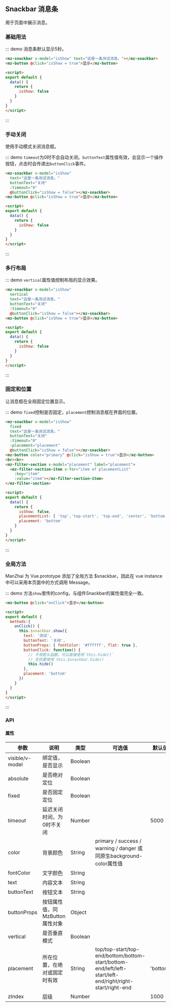 ## Snackbar 消息条

用于页面中展示消息。

### 基础用法
::: demo 消息条默认显示5秒。
```html
<mz-snackbar v-model="isShow" text="这是一条测试消息。"></mz-snackbar>
<mz-button @click="isShow = true">显示</mz-button>

<script>
export default {
  data() {
    return {
      isShow: false
    }
  }
}
</script>
```
:::


### 手动关闭

使用手动模式关闭消息框。

::: demo `timeout`为0时不会自动关闭。`buttonText`属性值有效，会显示一个操作按钮，点击时会传递出`buttonClick`事件。
```html
<mz-snackbar v-model="isShow"
  text="这是一条测试消息。"
  buttonText="关闭"
  :timeout="0"
  @buttonClick="isShow = false"></mz-snackbar>
<mz-button @click="isShow = true">显示</mz-button>

<script>
export default {
  data() {
    return {
      isShow: false
    }
  }
}
</script>
```
:::

### 多行布局
::: demo `vertical`属性值控制布局的显示效果。
```html
<mz-snackbar v-model="isShow"
  vertical
  text="这是一条测试消息。"
  buttonText="关闭"
  :timeout="0"
  @buttonClick="isShow = false"></mz-snackbar>
<mz-button @click="isShow = true">显示</mz-button>

<script>
export default {
  data() {
    return {
      isShow: false
    }
  }
}
</script>
```
:::

### 固定和位置

让消息框在全局固定位置显示。

::: demo `fixed`控制是否固定，`placement`控制消息框在界面的位置。
```html
<mz-snackbar v-model="isShow"
  fixed
  text="这是一条测试消息。"
  buttonText="关闭"
  :timeout="0"
  :placement="placement"
  @buttonClick="isShow = false"></mz-snackbar>
<mz-button color="primary" @click="isShow = true">显示</mz-button>
<br><br>
<mz-filter-section v-model="placement" label="placement">
  <mz-filter-section-item v-for="item of placementList"
    :key="item"
    :value="item"></mz-filter-section-item>
</mz-filter-section>

<script>
export default {
  data() {
    return {
      isShow: false,
      placementList: [ 'top','top-start', 'top-end', 'center', 'bottom', 'bottom-start',  'bottom-end' ],
      placement: 'bottom'
    }
  }
}
</script>
```
:::

### 全局方法

ManZhai 为 Vue.prototype 添加了全局方法 $snackbar。因此在 vue instance 中可以采用本页面中的方式调用 Message。

::: demo 方法`show`里传的config，与组件Snackbar的属性值完全一致。
```html
<mz-button @click="onClick">显示</mz-button>

<script>
export default {
  methods:{
    onClick() {
      this.$snackbar.show({
        text: '测试',
        buttonText: '关闭',
        buttonProps: { fontColor: '#ffffff', flat: true },
        buttonClick: function() {
          // 不用箭头函数，可以直接使用`this.hide()`
          // 否则要使用 this.$snackbar.hide()
          this.hide()
        },
        placement: 'bottom'
      })
    }    
  }
}
</script>
```
:::

### API

#### 属性
| 参数 | 说明 | 类型 | 可选值 |默认值|
| --- | --- | --- | --- | --- |
|visible/v-model|绑定值，是否显示|Boolean|||
|absolute|是否绝对定位|Boolean|||
|fixed|是否固定定位|Boolean|||
|timeout|延迟关闭时间，为0时不关闭|Number||5000|
|color|背景颜色|String|primary / success / warning / danger 或同原生background-color属性值||
|fontColor|文字颜色|String|||
|text|内容文本|String|||
|buttonText|按钮文本|String|||
|buttonProps|按钮属性值，同MzButton属性对象|Object|||
|vertical|是否垂直模式|Boolean|||
|placement|所在位置，在绝对或固定时有效|String|top/top-start/top-end/bottom/bottom-start/bottom-end/left/left-start/left-end/right/right-start/right-end|'bottom'|
|zIndex|层级|Number||1000|